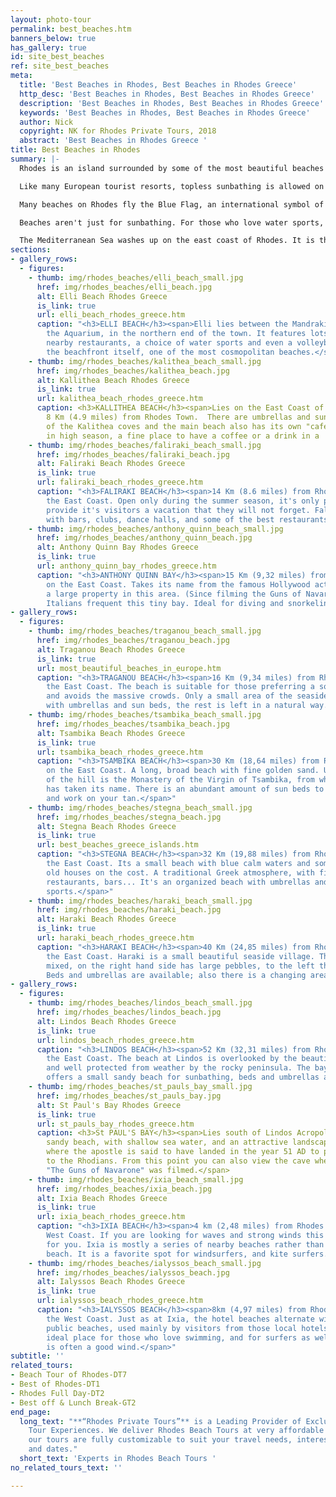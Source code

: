 ```yaml
---
layout: photo-tour
permalink: best_beaches.htm
banners_below: true
has_gallery: true
id: site_best_beaches
ref: site_best_beaches
meta:
  title: 'Best Beaches in Rhodes, Best Beaches in Rhodes Greece'
  http_desc: 'Best Beaches in Rhodes, Best Beaches in Rhodes Greece'
  description: 'Best Beaches in Rhodes, Best Beaches in Rhodes Greece'
  keywords: 'Best Beaches in Rhodes, Best Beaches in Rhodes Greece'
  author: Nick
  copyright: NK for Rhodes Private Tours, 2018
  abstract: 'Best Beaches in Rhodes Greece '
title: Best Beaches in Rhodes
summary: |-
  Rhodes is an island surrounded by some of the most beautiful beaches in Europe. All of the beaches have free admission, but you may want to rent a sunbed or umbrella. All beaches include changing areas and showers.

  Like many European tourist resorts, topless sunbathing is allowed on most beaches. If you want absolutely no tan lines, there is a nudist beach called Mantomata, part of Falilraki Beach. Entrance to this section of the beach is achieved by showing up naked yourself. The beach is fairly remote and the water is crystal clear.

  Many beaches on Rhodes fly the Blue Flag, an international symbol of quality assurance, cleanliness, security and environmental protection of the coast and surrounding areas.

  Beaches aren't just for sunbathing. For those who love water sports, you can choose jet skiing, banana boat rides, climb onto a ringo for a fast tow behind a speedboat, paragliding, peddle boats (pedalos), bungee jumping, waterslides and sky-surfing.

  The Mediterranean Sea washes up on the east coast of Rhodes. It is the best side of the island for swimming. The Aegean Sea, which touches the west coast, tends to have stronger winds and is preferred by windsurfers.
sections:
- gallery_rows:
  - figures:
    - thumb: img/rhodes_beaches/elli_beach_small.jpg
      href: img/rhodes_beaches/elli_beach.jpg
      alt: Elli Beach Rhodes Greece
      is_link: true
      url: elli_beach_rhodes_greece.htm
      caption: "<h3>ELLI BEACH</h3><span>Elli lies between the Mandraki harbor, and
        the Aquarium, in the northern end of the town. It features lots of sun loungers,
        nearby restaurants, a choice of water sports and even a volleyball count on
        the beachfront itself, one of the most cosmopolitan beaches.</span>"
    - thumb: img/rhodes_beaches/kalithea_beach_small.jpg
      href: img/rhodes_beaches/kalithea_beach.jpg
      alt: Kallithea Beach Rhodes Greece
      is_link: true
      url: kalithea_beach_rhodes_greece.htm
      caption: <h3>KALLITHEA BEACH</h3><span>Lies on the East Coast of the island
        8 Km (4.9 miles) from Rhodes Town.  There are umbrellas and sun beds in each
        of the Kalithea coves and the main beach also has its own "cafe" that opens
        in high season, a fine place to have a coffee or a drink in a  fantastic environment.</span>
    - thumb: img/rhodes_beaches/faliraki_beach_small.jpg
      href: img/rhodes_beaches/faliraki_beach.jpg
      alt: Faliraki Beach Rhodes Greece
      is_link: true
      url: faliraki_beach_rhodes_greece.htm
      caption: "<h3>FALIRAKI BEACH</h3><span>14 Km (8.6 miles) from Rhodes Town on
        the East Coast. Open only during the summer season, it's only purpose is to
        provide it's visitors a vacation that they will not forget. Faliraki bursts
        with bars, clubs, dance halls, and some of the best restaurants found anywhere.</span>"
    - thumb: img/rhodes_beaches/anthony_quinn_beach_small.jpg
      href: img/rhodes_beaches/anthony_quinn_beach.jpg
      alt: Anthony Quinn Bay Rhodes Greece
      is_link: true
      url: anthony_quinn_bay_rhodes_greece.htm
      caption: "<h3>ANTHONY QUINN BAY</h3><span>15 Km (9,32 miles) from Rhodes Town
        on the East Coast. Takes its name from the famous Hollywood actor, who owns
        a large property in this area. (Since filming the Guns of Navarone here).
        Italians frequent this tiny bay. Ideal for diving and snorkeling.</span>"
- gallery_rows:
  - figures:
    - thumb: img/rhodes_beaches/traganou_beach_small.jpg
      href: img/rhodes_beaches/traganou_beach.jpg
      alt: Traganou Beach Rhodes Greece
      is_link: true
      url: most_beautiful_beaches_in_europe.htm
      caption: "<h3>TRAGANOU BEACH</h3><span>16 Km (9,34 miles) from Rhodes Town on
        the East Coast. The beach is suitable for those preferring a solitary swim,
        and avoids the massive crowds. Only a small area of the seaside is organized
        with umbrellas and sun beds, the rest is left in a natural way.</span> "
    - thumb: img/rhodes_beaches/tsambika_beach_small.jpg
      href: img/rhodes_beaches/tsambika_beach.jpg
      alt: Tsambika Beach Rhodes Greece
      is_link: true
      url: tsambika_beach_rhodes_greece.htm
      caption: "<h3>TSAMBIKA BEACH</h3><span>30 Km (18,64 miles) from Rhodes Town
        on the East Coast. A long, broad beach with fine golden sand. Up on the top
        of the hill is the Monastery of the Virgin of Tsambika, from which the beach
        has taken its name. There is an abundant amount of sun beds to lay back on
        and work on your tan.</span>"
    - thumb: img/rhodes_beaches/stegna_beach_small.jpg
      href: img/rhodes_beaches/stegna_beach.jpg
      alt: Stegna Beach Rhodes Greece
      is_link: true
      url: best_beaches_greece_islands.htm
      caption: "<h3>STEGNA BEACH</h3><span>32 Km (19,88 miles) from Rhodes Town on
        the East Coast. Its a small beach with blue calm waters and some traditional
        old houses on the cost. A traditional Greek atmosphere, with fish taverns,
        restaurants, bars... It's an organized beach with umbrellas and some water
        sports.</span>"
    - thumb: img/rhodes_beaches/haraki_beach_small.jpg
      href: img/rhodes_beaches/haraki_beach.jpg
      alt: Haraki Beach Rhodes Greece
      is_link: true
      url: haraki_beach_rhodes_greece.htm
      caption: "<h3>HARAKI BEACH</h3><span>40 Km (24,85 miles) from Rhodes Town on
        the East Coast. Haraki is a small beautiful seaside village. The beach is
        mixed, on the right hand side has large pebbles, to the left there is sand.
        Beds and umbrellas are available; also there is a changing area and showers.</span>"
- gallery_rows:
  - figures:
    - thumb: img/rhodes_beaches/lindos_beach_small.jpg
      href: img/rhodes_beaches/lindos_beach.jpg
      alt: Lindos Beach Rhodes Greece
      is_link: true
      url: lindos_beach_rhodes_greece.htm
      caption: "<h3>LINDOS BEACH</h3><span>52 Km (32,31 miles) from Rhodes Town on
        the East Coast. The beach at Lindos is overlooked by the beautiful acropolis,
        and well protected from weather by the rocky peninsula. The bay at Lindos
        offers a small sandy beach for sunbathing, beds and umbrellas are available.</span> "
    - thumb: img/rhodes_beaches/st_pauls_bay_small.jpg
      href: img/rhodes_beaches/st_pauls_bay.jpg
      alt: St Paul's Bay Rhodes Greece
      is_link: true
      url: st_pauls_bay_rhodes_greece.htm
      caption: <h3>St PAUL'S BAY</h3><span>Lies south of Lindos Acropolis. A small
        sandy beach, with shallow sea water, and an attractive landscape. Here is
        where the apostle is said to have landed in the year 51 AD to preach Christianity
        to the Rhodians. From this point you can also view the cave where the film
        "The Guns of Navarone" was filmed.</span>
    - thumb: img/rhodes_beaches/ixia_beach_small.jpg
      href: img/rhodes_beaches/ixia_beach.jpg
      alt: Ixia Beach Rhodes Greece
      is_link: true
      url: ixia_beach_rhodes_greece.htm
      caption: "<h3>IXIA BEACH</h3><span>4 km (2,48 miles) from Rhodes Town on the
        West Coast. If you are looking for waves and strong winds this is a beach
        for you. Ixia is mostly a series of nearby beaches rather than one single
        beach. It is a favorite spot for windsurfers, and kite surfers.</span>"
    - thumb: img/rhodes_beaches/ialyssos_beach_small.jpg
      href: img/rhodes_beaches/ialyssos_beach.jpg
      alt: Ialyssos Beach Rhodes Greece
      is_link: true
      url: ialyssos_beach_rhodes_greece.htm
      caption: "<h3>IALYSSOS BEACH</h3><span>8km (4,97 miles) from Rhodes Town on
        the West Coast. Just as at Ixia, the hotel beaches alternate with organized
        public beaches, used mainly by visitors from those local hotels. It is an
        ideal place for those who love swimming, and for surfers as well as there
        is often a good wind.</span>"
subtitle: ''
related_tours:
- Beach Tour of Rhodes-DT7
- Best of Rhodes-DT1
- Rhodes Full Day-DT2
- Best off & Lunch Break-GT2
end_page:
  long_text: "**“Rhodes Private Tours”** is a Leading Provider of Exclusive and Personalized
    Tour Experiences. We deliver Rhodes Beach Tours at very affordable rates. All
    our tours are fully customizable to suit your travel needs, interests, schedules,
    and dates."
  short_text: 'Experts in Rhodes Beach Tours '
no_related_tours_text: ''

---
```

